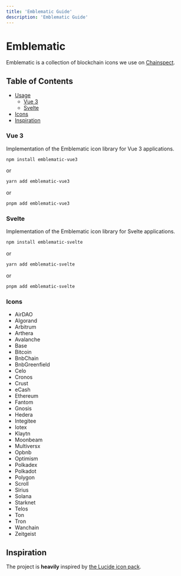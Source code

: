 ```yaml
---
title: 'Emblematic Guide'
description: 'Emblematic Guide'
---
```


# Emblematic

Emblematic is a collection of blockchain icons we use on [Chainspect](https://chainspect.app/).

## Table of Contents

- [Usage](#usage)
  - [Vue 3](#vue-3)
  - [Svelte](#svelte)
- [Icons](#icons)
- [Inspiration](#inspiration)

### Vue 3

Implementation of the Emblematic icon library for Vue 3 applications.

```sh
npm install emblematic-vue3
```

or

```sh
yarn add emblematic-vue3
```

or

```sh
pnpm add emblematic-vue3
```

### Svelte

Implementation of the Emblematic icon library for Svelte applications.

```sh
npm install emblematic-svelte
```

or

```sh
yarn add emblematic-svelte
```

or

```sh
pnpm add emblematic-svelte
```

### Icons

- AirDAO
- Algorand
- Arbitrum
- Arthera
- Avalanche
- Base
- Bitcoin
- BnbChain
- BnbGreenfield
- Celo
- Cronos
- Crust
- eCash
- Ethereum
- Fantom
- Gnosis
- Hedera
- Integitee
- Iotex
- Klaytn
- Moonbeam
- Multiversx
- Opbnb
- Optimism
- Polkadex
- Polkadot
- Polygon
- Scroll
- Sirius
- Solana
- Starknet
- Telos
- Ton
- Tron
- Wanchain
- Zeitgeist

## Inspiration

The project is **heavily** inspired by [the Lucide icon pack](https://lucide.dev/).
